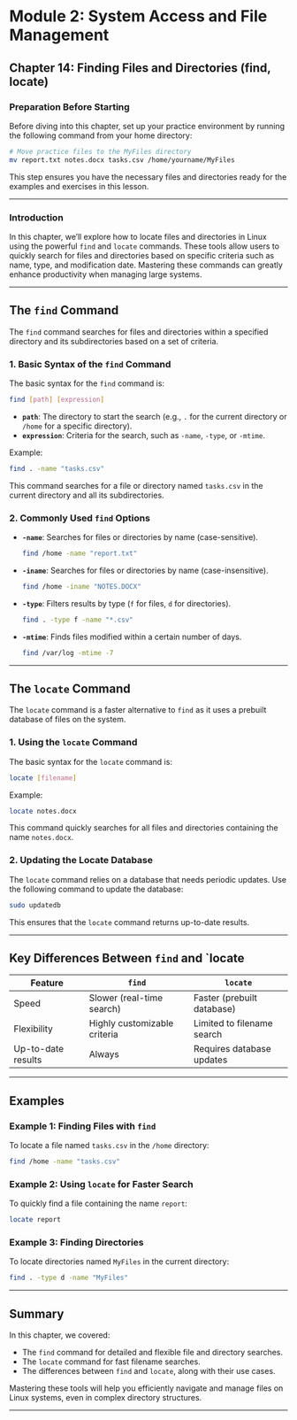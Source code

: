# **Module 2: System Access and File Management**  
## **Chapter 14: Finding Files and Directories (find, locate)**  

### **Preparation Before Starting**  
Before diving into this chapter, set up your practice environment by running the following command from your home directory:  

```bash
# Move practice files to the MyFiles directory
mv report.txt notes.docx tasks.csv /home/yourname/MyFiles
```  

This step ensures you have the necessary files and directories ready for the examples and exercises in this lesson.  

---

### **Introduction**  
In this chapter, we’ll explore how to locate files and directories in Linux using the powerful `find` and `locate` commands. These tools allow users to quickly search for files and directories based on specific criteria such as name, type, and modification date. Mastering these commands can greatly enhance productivity when managing large systems.  

---

## **The `find` Command**  

The `find` command searches for files and directories within a specified directory and its subdirectories based on a set of criteria.  

### 1. **Basic Syntax of the `find` Command**  
The basic syntax for the `find` command is:  

```bash
find [path] [expression]
```  

- **`path`**: The directory to start the search (e.g., `.` for the current directory or `/home` for a specific directory).  
- **`expression`**: Criteria for the search, such as `-name`, `-type`, or `-mtime`.  

Example:  

```bash
find . -name "tasks.csv"
```  

This command searches for a file or directory named `tasks.csv` in the current directory and all its subdirectories.  

### 2. **Commonly Used `find` Options**  
- **`-name`**: Searches for files or directories by name (case-sensitive).  
  ```bash
  find /home -name "report.txt"
  ```  

- **`-iname`**: Searches for files or directories by name (case-insensitive).  
  ```bash
  find /home -iname "NOTES.DOCX"
  ```  

- **`-type`**: Filters results by type (`f` for files, `d` for directories).  
  ```bash
  find . -type f -name "*.csv"
  ```  

- **`-mtime`**: Finds files modified within a certain number of days.  
  ```bash
  find /var/log -mtime -7
  ```  

---

## **The `locate` Command**  

The `locate` command is a faster alternative to `find` as it uses a prebuilt database of files on the system.  

### 1. **Using the `locate` Command**  
The basic syntax for the `locate` command is:  

```bash
locate [filename]
```  

Example:  

```bash
locate notes.docx
```  

This command quickly searches for all files and directories containing the name `notes.docx`.  

### 2. **Updating the Locate Database**  
The `locate` command relies on a database that needs periodic updates. Use the following command to update the database:  

```bash
sudo updatedb
```  

This ensures that the `locate` command returns up-to-date results.  

---

## **Key Differences Between `find` and `locate**  

| Feature              | `find`                          | `locate`                    |  
|----------------------|----------------------------------|-----------------------------|  
| Speed                | Slower (real-time search)       | Faster (prebuilt database)  |  
| Flexibility          | Highly customizable criteria    | Limited to filename search  |  
| Up-to-date results   | Always                         | Requires database updates   |  

---

## **Examples**  

### Example 1: Finding Files with `find`  
To locate a file named `tasks.csv` in the `/home` directory:  

```bash
find /home -name "tasks.csv"
```  

### Example 2: Using `locate` for Faster Search  
To quickly find a file containing the name `report`:  

```bash
locate report
```  

### Example 3: Finding Directories  
To locate directories named `MyFiles` in the current directory:  

```bash
find . -type d -name "MyFiles"
```  

---

## **Summary**  

In this chapter, we covered:  
- The `find` command for detailed and flexible file and directory searches.  
- The `locate` command for fast filename searches.  
- The differences between `find` and `locate`, along with their use cases.  

Mastering these tools will help you efficiently navigate and manage files on Linux systems, even in complex directory structures.  

---
